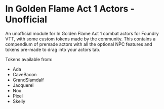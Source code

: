 # In Golden Flame Act 1 Actors - Unofficial
An unofficial module for In Golden Flame Act 1 combat actors for Foundry VTT, with some custom tokens made by the community.  This contains a compendium of premade actors with all the optional NPC features and tokens pre-made to drag into your actors tab.

Tokens available from:
- Ada
- CaveBacon
- GrandSlamdalf
- Jacquerel
- Nox
- Pixel
- Skelly
